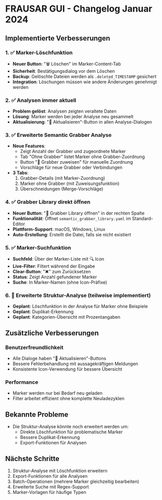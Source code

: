 # FRAUSAR GUI - Changelog Januar 2024

## Implementierte Verbesserungen

### 1. ✅ Marker-Löschfunktion
- **Neuer Button**: "🗑️ Löschen" im Marker-Content-Tab
- **Sicherheit**: Bestätigungsdialog vor dem Löschen
- **Backup**: Gelöschte Dateien werden als `.deleted_TIMESTAMP` gesichert
- **Integration**: Löschungen müssen wie andere Änderungen genehmigt werden

### 2. ✅ Analysen immer aktuell
- **Problem gelöst**: Analysen zeigten veraltete Daten
- **Lösung**: Marker werden bei jeder Analyse neu gesammelt
- **Aktualisierung**: "🔄 Aktualisieren"-Button in allen Analyse-Dialogen

### 3. ✅ Erweiterte Semantic Grabber Analyse
- **Neue Features**:
  - Zeigt Anzahl der Grabber und zugeordnete Marker
  - Tab "Ohne Grabber" listet Marker ohne Grabber-Zuordnung
  - Button "🧲 Grabber zuweisen" für manuelle Zuordnung
  - Vorschläge für neue Grabber oder Verbindungen
- **3 Tabs**: 
  1. Grabber-Details (mit Marker-Zuordnung)
  2. Marker ohne Grabber (mit Zuweisungsfunktion)
  3. Überschneidungen (Merge-Vorschläge)

### 4. ✅ Grabber Library direkt öffnen
- **Neuer Button**: "📄 Grabber Library öffnen" in der rechten Spalte
- **Funktionalität**: Öffnet `semantic_grabber_library.yaml` im Standard-Editor
- **Plattform-Support**: macOS, Windows, Linux
- **Auto-Erstellung**: Erstellt die Datei, falls sie nicht existiert

### 5. ✅ Marker-Suchfunktion
- **Suchfeld**: Über der Marker-Liste mit 🔍 Icon
- **Live-Filter**: Filtert während der Eingabe
- **Clear-Button**: "✖" zum Zurücksetzen
- **Status**: Zeigt Anzahl gefundener Marker
- **Suche**: In Marker-Namen (ohne Icon-Präfixe)

### 6. 🚧 Erweiterte Struktur-Analyse (teilweise implementiert)
- **Geplant**: Löschfunktion in der Analyse für Marker ohne Beispiele
- **Geplant**: Duplikat-Erkennung
- **Geplant**: Kategorien-Übersicht mit Prozentangaben

## Zusätzliche Verbesserungen

### Benutzerfreundlichkeit
- Alle Dialoge haben "🔄 Aktualisieren"-Buttons
- Bessere Fehlerbehandlung mit aussagekräftigen Meldungen
- Konsistente Icon-Verwendung für bessere Übersicht

### Performance
- Marker werden nur bei Bedarf neu geladen
- Filter arbeitet effizient ohne komplette Neuladezyklen

## Bekannte Probleme
- Die Struktur-Analyse könnte noch erweitert werden um:
  - Direkte Löschfunktion für problematische Marker
  - Bessere Duplikat-Erkennung
  - Export-Funktionen für Analysen

## Nächste Schritte
1. Struktur-Analyse mit Löschfunktion erweitern
2. Export-Funktionen für alle Analysen
3. Batch-Operationen (mehrere Marker gleichzeitig bearbeiten)
4. Erweiterte Suche mit Regex-Support
5. Marker-Vorlagen für häufige Typen 